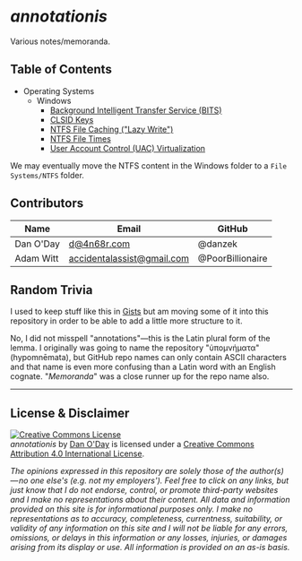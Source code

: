 # *annotationis*

Various notes/memoranda.

## Table of Contents

- Operating Systems
  - Windows
    - [Background Intelligent Transfer Service (BITS)](Operating%20Systems/Windows/BITS.md)
    - [CLSID Keys](Operating%20Systems/Windows/CLSID.md)
    - [NTFS File Caching ("Lazy Write")](Operating%20Systems/Windows/FileCaching.md)
    - [NTFS File Times](Operating%20Systems/Windows/FileTimes.md)
    - [User Account Control (UAC) Virtualization](Operating%20Systems/Windows/UACVirtualization.md)

We may eventually move the NTFS content in the Windows folder to a `File Systems/NTFS` folder.

## Contributors

| Name | Email | GitHub |
| ---- | ----- | ------ |
| Dan O'Day | d@4n68r.com | @danzek |
| Adam Witt | accidentalassist@gmail.com | @PoorBillionaire |

## Random Trivia

I used to keep stuff like this in [Gists](https://gist.github.com/danzek) but am moving some of it into this repository in order to be able to add a little more structure to it.

No, I did not misspell "annotations"&mdash;this is the Latin plural form of the lemma. I originally was going to name the repository "ὑπομνήματα" (hypomnēmata), but GitHub repo names can only contain ASCII characters and that name is even more confusing than a Latin word with an English cognate. "*Memoranda*" was a close runner up for the repo name also.

<hr />

## License & Disclaimer

<a rel="license" href="http://creativecommons.org/licenses/by/4.0/"><img alt="Creative Commons License" style="border-width:0" src="https://i.creativecommons.org/l/by/4.0/88x31.png" /></a><br /><span xmlns:dct="http://purl.org/dc/terms/" property="dct:title"><em>annotationis</em></span> by <a xmlns:cc="http://creativecommons.org/ns#" href="https://github.com/danzek/annotationis" property="cc:attributionName" rel="cc:attributionURL">Dan O'Day</a> is licensed under a <a rel="license" href="http://creativecommons.org/licenses/by/4.0/">Creative Commons Attribution 4.0 International License</a>.

*The opinions expressed in this repository are solely those of the author(s) — no one else's (e.g. not my employers'). Feel free to click on any links, but just know that I do not endorse, control, or promote third-party websites and I make no representations about their content. All data and information provided on this site is for informational purposes only. I make no representations as to accuracy, completeness, currentness, suitability, or validity of any information on this site and I will not be liable for any errors, omissions, or delays in this information or any losses, injuries, or damages arising from its display or use. All information is provided on an as-is basis.*
